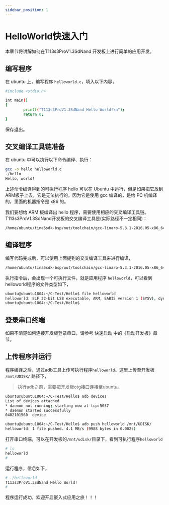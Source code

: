 ```yaml
---
sidebar_position: 1
---
```

# HelloWorld快速入门

本章节将讲解如何在T113s3ProV1.3SdNand 开发板上进行简单的应用开发。

## 编写程序

在 ubuntu 上，编写程序 `helloworld.c`，填入以下内容，

~~~bash
#include <stdio.h>

int main()
{
        printf("T113s3ProV1.3SdNand Hello World!\n");
        return 0;
}

~~~

保存退出。

## 交叉编译工具链准备

在 ubuntu 中可以执行以下命令编译、执行：

~~~bash
gcc -o hello helloworld.c
./hello
Hello, world!
~~~

上述命令编译得到的可执行程序 hello 可以在 Ubuntu 中运行，但是如果把它放到 ARM板子上去，它是无法执行的。因为它是使用 gcc 编译的，是给 PC 机编译的，里面的机器指令是 x86 的。

我们要想给 ARM 板编译出 hello 程序，需要使用相应的交叉编译工具链。T113s3ProV1.3SdNand开发板的交叉编译工具是(实际路径不一定相同)：

~~~bash
/home/ubuntu/tina5sdk-bsp/out/toolchain/gcc-linaro-5.3.1-2016.05-x86_64_arm-linux-gnueabi/bin/arm-linux-gnueabi-gcc
~~~

## 编译程序

编写代码完成后，可以使用上面提到的交叉编译工具来进行编译，

~~~bash
/home/ubuntu/tina5sdk-bsp/out/toolchain/gcc-linaro-5.3.1-2016.05-x86_64_arm-linux-gnueabi/bin/arm-linux-gnueabi-gcc helloworld.c -o helloworld
~~~

执行指令后，会出现一个可执行文件，就是应用程序 `helloworld`，可以看到helloworld程序的文件类型如下，

~~~bash
ubuntu@ubuntu1804:~/C-Test/Hello$ file helloworld
helloworld: ELF 32-bit LSB executable, ARM, EABI5 version 1 (SYSV), dynamically linked, interpreter /lib/ld-linux.so.3, for GNU/Linux 2.6.32, BuildID[sha1]=c1991d886f540551747a71e0f3553d9750ca3953, with debug_info, not stripped
ubuntu@ubuntu1804:~/C-Test/Hello$
~~~

## 登录串口终端

如果不清楚如何连接开发板登录串口，请参考 快速启动 中的《启动开发板》章节。

## 上传程序并运行

程序编译之后，通过adb工具上传可执行程序`helloworld`。这里上传至开发板 `/mnt/UDISK/` 路径下，

> 执行adb之前，需要把开发板otg接口连接至ubuntu。

~~~bash
ubuntu@ubuntu1804:~/C-Test/Hello$ adb devices
List of devices attached
* daemon not running; starting now at tcp:5037
* daemon started successfully
0402101560	device

ubuntu@ubuntu1804:~/C-Test/Hello$ adb push helloworld /mnt/UDISK/
helloworld: 1 file pushed. 4.1 MB/s (9988 bytes in 0.002s)
~~~

打开串口终端，可以在开发板的`/mnt/udisk/`目录下，看到可执行程序`helloworld`

~~~bash
# ls
helloworld
#
~~~

运行程序，信息如下，

~~~bash
# ./helloworld
T113s3ProV1.3SdNand Hello World!
#
~~~

程序运行成功，欢迎开启嵌入式应用之旅！！！

